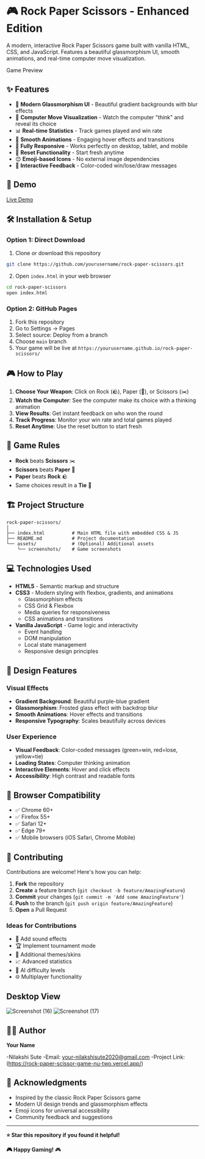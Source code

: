 # 🎮 Rock Paper Scissors - Enhanced Edition

A modern, interactive Rock Paper Scissors game built with vanilla HTML, CSS, and JavaScript. Features a beautiful glassmorphism UI, smooth animations, and real-time computer move visualization.

Game Preview

## ✨ Features

- 🎨 **Modern Glassmorphism UI** - Beautiful gradient backgrounds with blur effects
- 🤖 **Computer Move Visualization** - Watch the computer "think" and reveal its choice
- 📊 **Real-time Statistics** - Track games played and win rate
- 🎯 **Smooth Animations** - Engaging hover effects and transitions
- 📱 **Fully Responsive** - Works perfectly on desktop, tablet, and mobile
- 🔄 **Reset Functionality** - Start fresh anytime
- 😊 **Emoji-based Icons** - No external image dependencies
- 🎪 **Interactive Feedback** - Color-coded win/lose/draw messages

## 🚀 Demo

[Live Demo](https://rock-paper-scissor-game-nu-two.vercel.app/) 

## 🛠️ Installation & Setup

### Option 1: Direct Download
1. Clone or download this repository
```bash
git clone https://github.com/yourusername/rock-paper-scissors.git
```

2. Open `index.html` in your web browser
```bash
cd rock-paper-scissors
open index.html
```

### Option 2: GitHub Pages
1. Fork this repository
2. Go to Settings → Pages
3. Select source: Deploy from a branch
4. Choose `main` branch
5. Your game will be live at `https://yourusername.github.io/rock-paper-scissors/`

## 🎮 How to Play

1. **Choose Your Weapon**: Click on Rock (🪨), Paper (📄), or Scissors (✂️)
2. **Watch the Computer**: See the computer make its choice with a thinking animation
3. **View Results**: Get instant feedback on who won the round
4. **Track Progress**: Monitor your win rate and total games played
5. **Reset Anytime**: Use the reset button to start fresh

## 🎯 Game Rules

- **Rock** beats **Scissors** ✂️
- **Scissors** beats **Paper** 📄  
- **Paper** beats **Rock** 🪨
- Same choices result in a **Tie** 🤝

## 🏗️ Project Structure

```
rock-paper-scissors/
│
├── index.html          # Main HTML file with embedded CSS & JS
├── README.md           # Project documentation
└── assets/             # (Optional) Additional assets
    └── screenshots/    # Game screenshots
```

## 💻 Technologies Used

- **HTML5** - Semantic markup and structure
- **CSS3** - Modern styling with flexbox, gradients, and animations
  - Glassmorphism effects
  - CSS Grid & Flexbox
  - Media queries for responsiveness
  - CSS animations and transitions
- **Vanilla JavaScript** - Game logic and interactivity
  - Event handling
  - DOM manipulation
  - Local state management
  - Responsive design principles

## 🎨 Design Features

### Visual Effects
- **Gradient Background**: Beautiful purple-blue gradient
- **Glassmorphism**: Frosted glass effect with backdrop blur
- **Smooth Animations**: Hover effects and transitions
- **Responsive Typography**: Scales beautifully across devices

### User Experience
- **Visual Feedback**: Color-coded messages (green=win, red=lose, yellow=tie)
- **Loading States**: Computer thinking animation
- **Interactive Elements**: Hover and click effects
- **Accessibility**: High contrast and readable fonts

## 📱 Browser Compatibility

- ✅ Chrome 60+
- ✅ Firefox 55+  
- ✅ Safari 12+
- ✅ Edge 79+
- ✅ Mobile browsers (iOS Safari, Chrome Mobile)

## 🤝 Contributing

Contributions are welcome! Here's how you can help:

1. **Fork** the repository
2. **Create** a feature branch (`git checkout -b feature/AmazingFeature`)
3. **Commit** your changes (`git commit -m 'Add some AmazingFeature'`)
4. **Push** to the branch (`git push origin feature/AmazingFeature`)
5. **Open** a Pull Request

### Ideas for Contributions
- 🎵 Add sound effects
- 🏆 Implement tournament mode
- 🎨 Additional themes/skins
- 📈 Advanced statistics
- 🤖 AI difficulty levels
- 🌐 Multiplayer functionality

## Desktop View

![Screenshot (16)](https://github.com/user-attachments/assets/de3fc5d0-d564-47e5-b467-6906a1b4a29e)
![Screenshot (17)](https://github.com/user-attachments/assets/5bb93cac-821d-4dfe-8180-3f53bfe14be8)


## 👨‍💻 Author

**Your Name**

-Nilakshi Sute
-Email: your-nilakshisute2020@gmail.com
-Project Link:(https://rock-paper-scissor-game-nu-two.vercel.app/)

## 🙏 Acknowledgments

- Inspired by the classic Rock Paper Scissors game
- Modern UI design trends and glassmorphism effects
- Emoji icons for universal accessibility
- Community feedback and suggestions
---

**⭐ Star this repository if you found it helpful!**

**🎮 Happy Gaming!** 🎮
